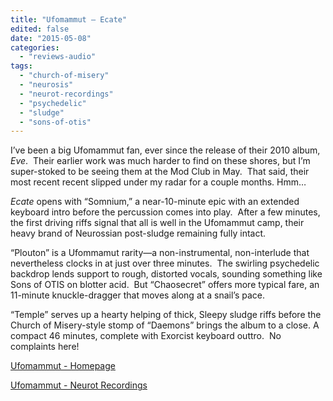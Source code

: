 ```yaml
---
title: "Ufomammut – Ecate"
edited: false
date: "2015-05-08"
categories:
  - "reviews-audio"
tags:
  - "church-of-misery"
  - "neurosis"
  - "neurot-recordings"
  - "psychedelic"
  - "sludge"
  - "sons-of-otis"
---
```


I’ve been a big Ufomammut fan, ever since the release of their 2010 album, _Eve_.  Their earlier work was much harder to find on these shores, but I’m super-stoked to be seeing them at the Mod Club in May.  That said, their most recent recent slipped under my radar for a couple months. Hmm…

_Ecate_ opens with “Somnium,” a near-10-minute epic with an extended keyboard intro before the percussion comes into play.  After a few minutes, the first driving riffs signal that all is well in the Ufomammut camp, their heavy brand of Neurossian post-sludge remaining fully intact.

“Plouton” is a Ufommamut rarity—a non-instrumental, non-interlude that nevertheless clocks in at just over three minutes.  The swirling psychedelic backdrop lends support to rough, distorted vocals, sounding something like Sons of OTIS on blotter acid.  But “Chaosecret” offers more typical fare, an 11-minute knuckle-dragger that moves along at a snail’s pace.

“Temple” serves up a hearty helping of thick, Sleepy sludge riffs before the Church of Misery-style stomp of “Daemons” brings the album to a close. A compact 46 minutes, complete with Exorcist keyboard outtro.  No complaints here!

[Ufomammut - Homepage](http://www.ufomammut.com/site/)

[Ufomammut - Neurot Recordings](https://neurotrecordings.merchtable.com/artists/ufomammut/download-ufomammut-ecate-320kbpsmp3#.VUvBrmYfmt8)
